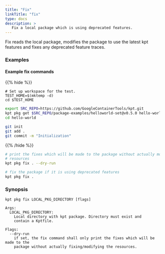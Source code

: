 ```yaml
---
title: "Fix"
linkTitle: "fix"
type: docs
description: >
   Fix a local package which is using deprecated features.
---
```

<!--mdtogo:Short
    Fix a local package which is using deprecated features.
-->

Fix reads the local package, modifies the package to use the latest kpt features
and fixes any deprecated feature traces.

### Examples

#### Example fix commands

{{% hide %}}

<!-- @makeWorkplace @verifyExamples-->
```
# Set up workspace for the test.
TEST_HOME=$(mktemp -d)
cd $TEST_HOME
```

<!-- @fetchPackage @verifyExamples-->
```sh
export SRC_REPO=https://github.com/GoogleContainerTools/kpt.git
kpt pkg get $SRC_REPO/package-examples/helloworld-set@v0.5.0 hello-world
cd hello-world
```

<!-- @initializeGit @verifyExamples-->
```sh
git init
git add .
git commit -m "Initialization"
```

{{% /hide %}}

<!--mdtogo:Examples-->
<!-- @pkgFix @verifyExamples-->
```sh
# print the fixes which will be made to the package without actually modifying
# resources
kpt pkg fix . --dry-run
```

<!-- @pkgFix @verifyExamples-->
```sh
# fix the package if it is using deprecated features
kpt pkg fix .
```
<!--mdtogo-->

### Synopsis
<!--mdtogo:Long-->
```
kpt pkg fix LOCAL_PKG_DIRECTORY [flags]

Args:
  LOCAL_PKG_DIRECTORY:
    Local directory with kpt package. Directory must exist and
    contain a Kptfile.

Flags:
  --dry-run
    if set, the fix command shall only print the fixes which will be made to the
    package without actually fixing/modifying the resources.

```
<!--mdtogo-->
